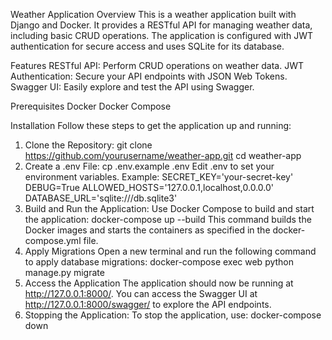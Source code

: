 Weather Application
Overview
This is a weather application built with Django and Docker. It provides a RESTful API for managing weather data, including basic CRUD operations. The application is configured with JWT authentication for secure access and uses SQLite for its database.

Features
RESTful API: Perform CRUD operations on weather data.
JWT Authentication: Secure your API endpoints with JSON Web Tokens.
Swagger UI: Easily explore and test the API using Swagger.

Prerequisites
Docker
Docker Compose

Installation
Follow these steps to get the application up and running:

1. Clone the Repository:
git clone https://github.com/yourusername/weather-app.git
cd weather-app
2. Create a .env File:
cp .env.example .env
Edit .env to set your environment variables. Example:
SECRET_KEY='your-secret-key'
DEBUG=True
ALLOWED_HOSTS='127.0.0.1,localhost,0.0.0.0'
DATABASE_URL='sqlite:///db.sqlite3'
3. Build and Run the Application:
Use Docker Compose to build and start the application:
docker-compose up --build
This command builds the Docker images and starts the containers as specified in the docker-compose.yml file.
4. Apply Migrations
Open a new terminal and run the following command to apply database migrations:
docker-compose exec web python manage.py migrate
5. Access the Application
The application should now be running at http://127.0.0.1:8000/. You can access the Swagger UI at http://127.0.0.1:8000/swagger/ to explore the API endpoints.
6. Stopping the Application:
To stop the application, use:
docker-compose down
